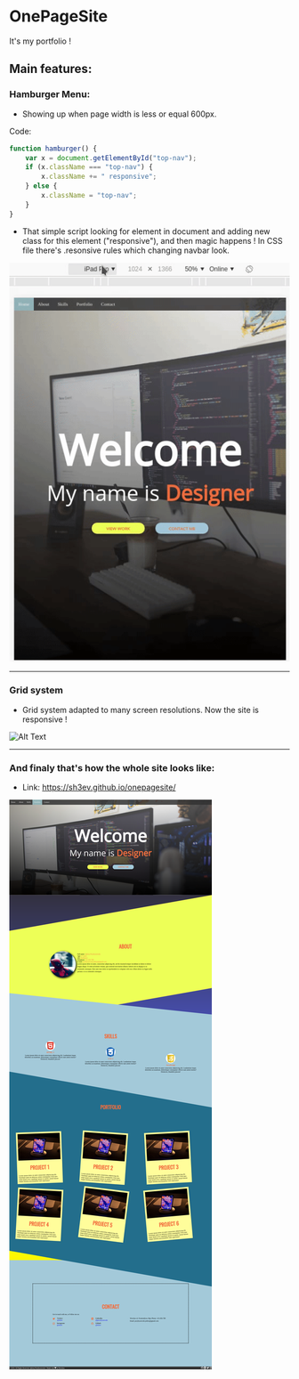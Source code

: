 # OnePageSite
It's my portfolio !


## Main features:

### Hamburger Menu:
* Showing up when page width is less or equal 600px.

Code:

```javascript
function hamburger() {
    var x = document.getElementById("top-nav");
    if (x.className === "top-nav") {
        x.className += " responsive";
    } else {
        x.className = "top-nav";
    }
}
```

* That simple script looking for element in document and adding new class for this element ("responsive"), and then magic happens ! In CSS file there's .resonsive rules which changing navbar look.

![Alt Text](/images/hamburger.gif)

***

### Grid system

* Grid system adapted to many screen resolutions. Now the site is responsive !

![Alt Text](/images/RWD.gif)


***

### And finaly that's how the whole site looks like:

* Link: https://sh3ev.github.io/onepagesite/

![Alt Text](/images/screen.png)
